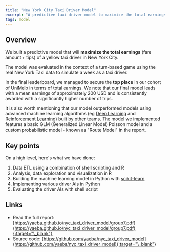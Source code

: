 ```yaml
---
title: "New York City Taxi Driver Model"
excerpt: "A predictive taxi driver model to maximize the total earnings - based on the popular public NYC Taxi and Limousine Commission (TLC) trip data"
tags: model
---
```


## Overview

We built a predictive model that will **maximize the total earnings** (fare amount + tips) of a yellow taxi driver in New York City.

The model was evaluated in the context of a turn-based game using the real New York Taxi data to simulate a week as a taxi driver.

In the final leaderboard, we managed to secure the **top place** in our cohort of UniMelb in terms of total earnings. We note that our final model leads with a mean earnings of approximately 200 USD and is consistently awarded with a significantly higher number of trips.

It is also worth mentioning that our model outperformed models using advanced machine learning algorithms (eg [Deep Learning](https://en.wikipedia.org/wiki/Deep_learning) and [Reinforcement Learning](https://en.wikipedia.org/wiki/Reinforcement_learning)) built by other teams. The model we implemented features a basic GLM (Generalized Linear Model) Poisson model and a custom probabilistic model - known as "Route Model" in the report.

## Key points

On a high level, here's what we have done:

1. Data ETL using a combination of shell scripting and R
2. Analysis, data exploration and visualization in R
3. Building the machine learning model in Python with [scikit-learn](https://scikit-learn.org/)
4. Implementing various driver AIs in Python
5. Evaluating the driver AIs with shell script

## Links

- Read the full report: [https://yaeba.github.io/nyc_taxi_driver_model/group7.pdf](https://yaeba.github.io/nyc_taxi_driver_model/group7.pdf){:target="\_blank"}
- Source code: [https://github.com/yaeba/nyc_taxi_driver_model](https://github.com/yaeba/nyc_taxi_driver_model){:target="\_blank"}
